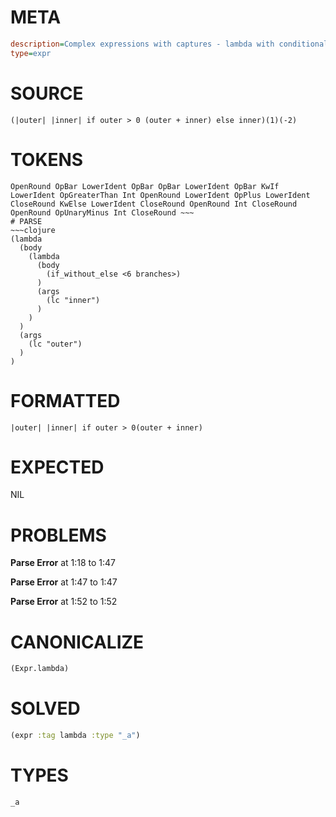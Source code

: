 # META
~~~ini
description=Complex expressions with captures - lambda with conditionals and captures
type=expr
~~~
# SOURCE
~~~roc
(|outer| |inner| if outer > 0 (outer + inner) else inner)(1)(-2)
~~~
# TOKENS
~~~text
OpenRound OpBar LowerIdent OpBar OpBar LowerIdent OpBar KwIf LowerIdent OpGreaterThan Int OpenRound LowerIdent OpPlus LowerIdent CloseRound KwElse LowerIdent CloseRound OpenRound Int CloseRound OpenRound OpUnaryMinus Int CloseRound ~~~
# PARSE
~~~clojure
(lambda
  (body
    (lambda
      (body
        (if_without_else <6 branches>)
      )
      (args
        (lc "inner")
      )
    )
  )
  (args
    (lc "outer")
  )
)
~~~
# FORMATTED
~~~roc
|outer| |inner| if outer > 0(outer + inner) 
~~~
# EXPECTED
NIL
# PROBLEMS
**Parse Error**
at 1:18 to 1:47

**Parse Error**
at 1:47 to 1:47

**Parse Error**
at 1:52 to 1:52

# CANONICALIZE
~~~clojure
(Expr.lambda)
~~~
# SOLVED
~~~clojure
(expr :tag lambda :type "_a")
~~~
# TYPES
~~~roc
_a
~~~
